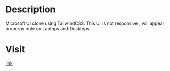 # Description 
Microsoft UI clone using TailwindCSS. This UI is not responsive , will appear properpy only on Laptops and Desktops.

# Visit
[link](https://ms-clone-saten.netlify.app/)
